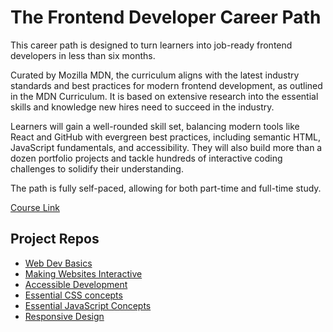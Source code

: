 # The Frontend Developer Career Path

This career path is designed to turn learners into job-ready frontend developers in less than six months.

Curated by Mozilla MDN, the curriculum aligns with the latest industry standards and best practices for modern frontend development, as outlined in the MDN Curriculum. It is based on extensive research into the essential skills and knowledge new hires need to succeed in the industry.

Learners will gain a well-rounded skill set, balancing modern tools like React and GitHub with evergreen best practices, including semantic HTML, JavaScript fundamentals, and accessibility. They will also build more than a dozen portfolio projects and tackle hundreds of interactive coding challenges to solidify their understanding.

The path is fully self-paced, allowing for both part-time and full-time study.

[Course Link](https://v2.scrimba.com/the-frontend-developer-career-path-c0j)

## Project Repos

- [Web Dev Basics](https://github.com/ChathurikaDissanayaka/scrimba-html)
- [Making Websites Interactive](https://github.com/ChathurikaDissanayaka/Scrimba-JS)
- [Accessible Development](https://github.com/ChathurikaDissanayaka/Accessible-Development)
- [Essential CSS concepts](https://github.com/ChathurikaDissanayaka/Essential-CSS-concepts)
- [Essential JavaScript Concepts](https://github.com/ChathurikaDissanayaka/Essential-JavaScript-Concepts)
- [Responsive Design](https://github.com/ChathurikaDissanayaka/Responsive-Design)
